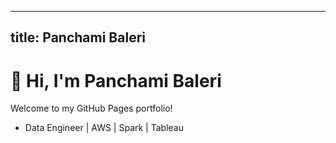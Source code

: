 
---
title: Panchami Baleri
---

# 👋 Hi, I'm Panchami Baleri

Welcome to my GitHub Pages portfolio!

- Data Engineer | AWS | Spark | Tableau
